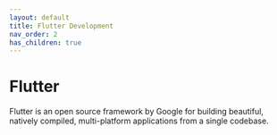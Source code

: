 ```yaml
---
layout: default
title: Flutter Development
nav_order: 2
has_children: true
---
```


# Flutter
Flutter is an open source framework by Google for building beautiful, natively compiled, multi-platform applications from a single codebase.
